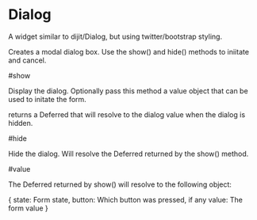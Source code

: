 Dialog
======

A widget similar to dijit/Dialog, but using twitter/bootstrap styling.

Creates a modal dialog box. Use the show() and hide() methods to iniitate and cancel.

#show

Display the dialog. Optionally pass this method a value object that can be used to
initate the form.

returns a Deferred that will resolve to the dialog value when the
dialog is hidden.

#hide

Hide the dialog. Will resolve the Deferred returned by the show() method.

#value

The Deferred returned by show() will resolve to the following object:

{
    state: Form state,
    button: Which button was pressed, if any
    value: The form value
}
